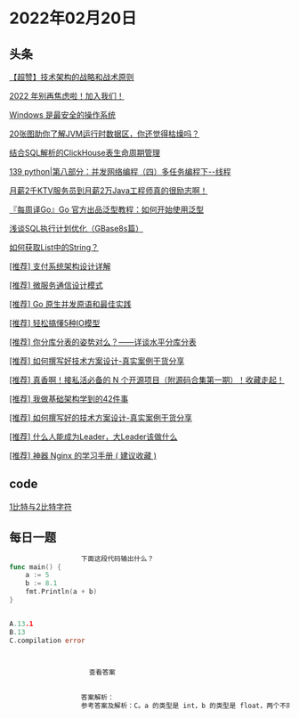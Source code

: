 # 2022年02月20日
## 头条
[【超赞】技术架构的战略和战术原则](https://toutiao.io/k/j9872pc)

[2022 年别再焦虑啦！加入我们！](https://toutiao.io/k/9f0514g)

[Windows 是最安全的操作系统](https://toutiao.io/k/66e0ect)

[20张图助你了解JVM运行时数据区，你还觉得枯燥吗？](https://toutiao.io/k/6hsbqkc)

[结合SQL解析的ClickHouse表生命周期管理](https://toutiao.io/k/gu1652m)

[139 python|第八部分：并发网络编程（四）多任务编程下--线程](https://toutiao.io/k/4ck5hyn)

[月薪2千KTV服务员到月薪2万Java工程师真的很励志啊！](https://toutiao.io/k/ef8oh4r)

[『每周译Go』Go 官方出品泛型教程：如何开始使用泛型](https://toutiao.io/k/h0lv562)

[浅谈SQL执行计划优化（GBase8s篇）](https://toutiao.io/k/e6syyx5)

[如何获取List<String>中的String？](https://toutiao.io/k/mtdk47v)

[[推荐] 支付系统架构设计详解](https://toutiao.io/k/5tx1zgw)

[[推荐] 微服务通信设计模式](https://toutiao.io/k/mp88imm)

[[推荐] Go 原生并发原语和最佳实践](https://toutiao.io/k/rdpao5x)

[[推荐] 轻松搞懂5种IO模型](https://toutiao.io/k/o77uhyt)

[[推荐] 你分库分表的姿势对么？——详谈水平分库分表](https://toutiao.io/k/eteqw6s)

[[推荐] 如何撰写好技术方案设计-真实案例干货分享](https://toutiao.io/k/t1d9x3b)

[[推荐] 真香啊！接私活必备的 N 个开源项目（附源码合集第一期）！收藏走起！](https://toutiao.io/k/he7umju)

[[推荐] 我做基础架构学到的42件事](https://toutiao.io/k/k6tjws1)

[[推荐] 如何撰写好的技术方案设计-真实案例干货分享](https://toutiao.io/k/0f5fv4t)

[[推荐] 什么人能成为Leader，大Leader该做什么](https://toutiao.io/k/pnlaqae)

[[推荐] 神器 Nginx 的学习手册 ( 建议收藏 )](https://toutiao.io/k/6f1qaso)



## code
[1比特与2比特字符](https://leetcode-cn.com/problems/1-bit-and-2-bit-characters)



## 每日一题
```go
                  下面这段代码输出什么？
func main() {  
    a := 5
    b := 8.1
    fmt.Println(a + b)
}


A.13.1
B.13
C.compilation error


                  
                    查看答案
                  
                
                  答案解析：
                  参考答案及解析：C。a 的类型是 int，b 的类型是 float，两个不同类型的数值不能相加，编译报错。

                
```

